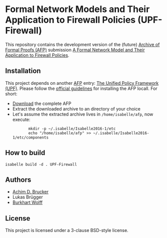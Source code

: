 # Formal Network Models and Their Application to Firewall Policies (UPF-Firewall)
This repository contains the development version of the (future) 
[Archive of Formal Proofs (AFP)](https://www.isa-afp.org) submission
[A Formal Network Model and Their Application to Firewall Policies](https://www.isa-afp.org/entries/UPF-Firewall.shtml).


## Installation
This project depends on another [AFP](https://www.isa-afp.org) entry: 
[The Unified Policy Framework (UPF)](https://www.isa-afp.org/entries/UPF.shtml). 
Please follow the [official guidelines](https://www.isa-afp.org/using.shtml)
for installing the AFP locall. For short:
* [Download](https://www.isa-afp.org/release/afp-current.tar.gz) the complete AFP
* Extract the downloaded archive to an directory of your choice
* Let's assume the extracted archive lives in `/home/isabelle/afp`, now execute:
  ```
         mkdir -p ~/.isabelle/Isabelle2016-1/etc
         echo "/home/isabelle/afp" >> ~/.isabelle/Isabelle2016-1/etc/components
  ```

## How to build
```
isabelle build -d . UPF-Firewall
```

## Authors
* [Achim D. Brucker](http://www.brucker.ch/)
* Lukas Brügger
* [Burkhart Wolff](https://www.lri.fr/~wolff/)

## License
This project is licensed under a 3-clause BSD-style license.
